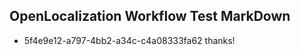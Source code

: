 ## OpenLocalization Workflow Test MarkDown
* 5f4e9e12-a797-4bb2-a34c-c4a08333fa62 thanks!

<!--HONumber=Aug16_HO3-->


